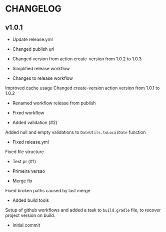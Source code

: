 # CHANGELOG

## v1.0.1

- Update release.yml

- Changed publish url

- Changed version from action create-version from 1.0.2 to 1.0.3

- Simplified release workflow

- Changes to release workflow

Improved cache usage
Changed create-version action version from 1.0.1 to 1.0.2

- Renamed workflow release from publish

- Fixed workflow

- Added validation (#2)

Added null and empty validations to `DateUtils.toLocalDate` function
- Fixed release.yml

Fixed file structure

- Test pr (#1)

* Primeira versao

* Merge fix

Fixed broken paths caused by last merge
- Added build tools

Setup of github workflows and added a task to `build.gradle` file, to
recover project version on build.

- Initial commit


